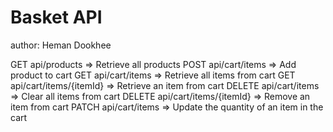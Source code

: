 # Basket API

author: Heman Dookhee

GET     api/products              => Retrieve all products
POST    api/cart/items            => Add product to cart
GET     api/cart/items            => Retrieve all items from cart
GET     api/cart/items/{itemId}   => Retrieve an item from cart
DELETE  api/cart/items            => Clear all items from cart
DELETE  api/cart/items/{itemId}   => Remove an item from cart
PATCH   api/cart/items            => Update the quantity of an item in the cart
